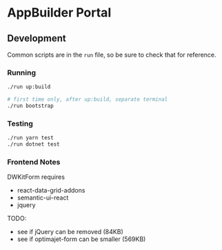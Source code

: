 # AppBuilder Portal

## Development

Common scripts are in the `run` file, so be sure to check that for reference.

### Running

```bash
./run up:build

# first time only, after up:build, separate terminal
./run bootstrap
```

### Testing

```bash
./run yarn test
./run dotnet test
```


### Frontend Notes

DWKitForm requires
- react-data-grid-addons
- semantic-ui-react
- jquery

TODO:
- see if jQuery can be removed (84KB)
- see if optimajet-form can be smaller (569KB)
